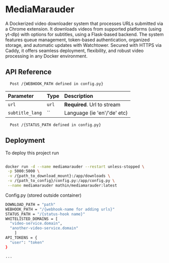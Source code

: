 # MediaMarauder

A Dockerized video downloader system that processes URLs submitted via a Chrome extension. It downloads videos from supported platforms (using yt-dlp) with options for subtitles, using a Flask-based backend. The system features queue management, token-based authentication, organized storage, and automatic updates with Watchtower. 
Secured with HTTPS via Caddy, it offers seamless deployment, flexibility, and robust video processing in any Docker environment.


## API Reference

```https
  Post /{WEBHOOK_PATH defined in config.py}
```

| Parameter | Type     | Description                |
| :-------- | :------- | :------------------------- |
| `url` | `url` | **Required**. Url to stream |
| `subtitle_lang` | `` | Language (ie 'en'/'de' etc) |


```https
  Post /{STATUS_PATH defined in config.py}
```




## Deployment

To deploy this project run

```bash

docker run -d --name mediamarauder --restart unless-stopped \
 -p 5000:5000 \
 -v /{path_to_download_mount}:/app/downloads \
 -v /{path_to_config}/config.py:/app/config.py \
 --name mediamarauder mathin/mediamarauder:latest
```

Config.py (stored outside container)
```bash
DOWNLOAD_PATH = "path"
WEBHOOK_PATH = "/{webhook-name for adding urls}"
STATUS_PATH = "/{status-hook name}"
WHITELISTED_DOMAINS = [
  "video-service.domain",
  "another-video-service.domain"
    ]
API_TOKENS = {
  "user": "token"
}

...
